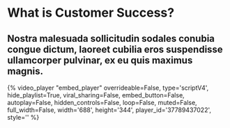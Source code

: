 # What is Customer Success?

## Nostra malesuada sollicitudin sodales conubia congue dictum, laoreet cubilia eros suspendisse ullamcorper pulvinar, ex eu quis maximus magnis.

{% video_player "embed_player" overrideable=False, type='scriptV4', hide_playlist=True, viral_sharing=False, embed_button=False, autoplay=False, hidden_controls=False, loop=False, muted=False, full_width=False, width='688', height='344', player_id='37789437022', style='' %}